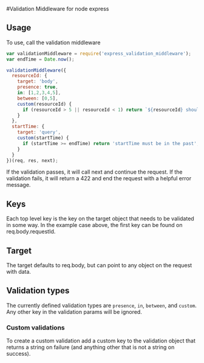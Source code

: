 #Validation Middleware for node express

## Usage

To use, call the validation middleware
```js
var validationMiddleware = require('express_validation_middleware');
var endTime = Date.now();

validationMiddleware({
  resourceId: {
    target: 'body',
    presence: true,
    in: [1,2,3,4,5],
    between: [0,5],
    custom(resourceId) {
      if (resourceId > 5 || resourceId < 1) return `${resourceId} should be from 1 to 5`;
    }
  },
  startTime: {
    target: 'query',
    custom(startTime) {
      if (startTime >= endTime) return 'startTime must be in the past';
    }
  }
})(req, res, next);
```

If the validation passes, it will call next and continue the request. If the validation fails, it will return a 422 and end the request with a helpful error message.

## Keys

Each top level key is the key on the target object that needs to be validated in some way. In the example case above, the first key can be found on req.body.requestId.

## Target

The target defaults to req.body, but can point to any object on the request with data.

## Validation types
The currently defined validation types are `presence`, `in`, `between`, and `custom`. Any other key in the validation params will be ignored.

### Custom validations
To create a custom validation add a custom key to the validation object that returns a string on failure (and anything other that is not a string on success).
